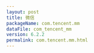 ```yaml
---
layout: post
title: 微信
packageName: com.tencent.mm
dataFile: com_tencent_mm
version: 6.2.2
permalink: com.tencent.mm.html
---
```


